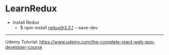 # LearnRedux

- Install Redux
  - $ npm install redux@3.3.1 --save-dev

---
Udemy Tutorial:
https://www.udemy.com/the-complete-react-web-app-developer-course
